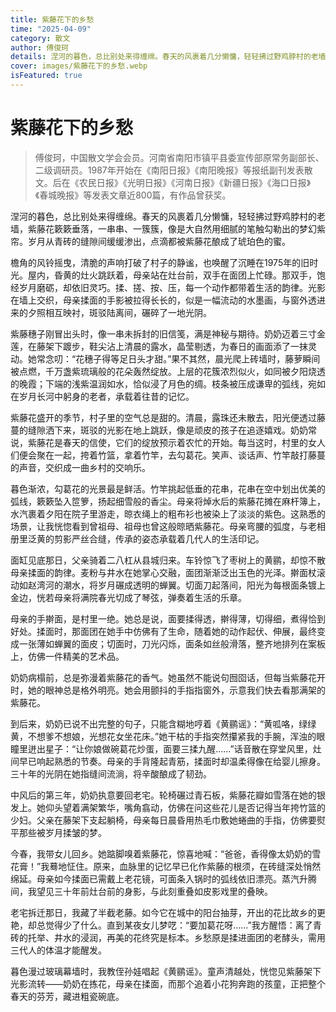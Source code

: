 ```yaml
---
title: 紫藤花下的乡愁
time: "2025-04-09"
category: 散文
author: 傅俊珂
details: 涅河的暮色，总比别处来得缠绵。春天的风裹着几分懒慵，轻轻拂过野鸡脖村的老墙，紫藤花簌簌垂落，一串串、一簇簇，像是大自然用细腻的笔触勾勒出的梦幻紫帘。岁月从青砖的缝隙间缓缓渗出，点滴都被紫藤花酿成了琥珀色的蜜。
cover: images/紫藤花下的乡愁.webp
isFeatured: true
---
```


# 紫藤花下的乡愁

> 傅俊珂，中国散文学会会员。河南省南阳市镇平县委宣传部原常务副部长、二级调研员。1987年开始在《南阳日报》《南阳晚报》等报纸副刊发表散文。后在《农民日报》《光明日报》《河南日报》《新疆日报》《海口日报》《春城晚报》等发表文章近800篇，有作品曾获奖。

涅河的暮色，总比别处来得缠绵。春天的风裹着几分懒慵，轻轻拂过野鸡脖村的老墙，紫藤花簌簌垂落，一串串、一簇簇，像是大自然用细腻的笔触勾勒出的梦幻紫帘。岁月从青砖的缝隙间缓缓渗出，点滴都被紫藤花酿成了琥珀色的蜜。

檐角的风铃摇曳，清脆的声响打破了村子的静谧，也唤醒了沉睡在1975年的旧时光。屋内，昏黄的灶火跳跃着，母亲站在灶台前，双手在面团上忙碌。那双手，饱经岁月磨砺，却依旧灵巧。揉、搓、按、压，每一个动作都带着生活的韵律。光影在墙上交织，母亲揉面的手影被拉得长长的，似是一幅流动的水墨画，与窗外透进来的夕照相互映衬，斑驳陆离间，碾碎了一地光阴。

紫藤穗子刚冒出头时，像一串未拆封的旧信笺，满是神秘与期待。奶奶迈着三寸金莲，在藤架下踱步，鞋尖沾上清晨的露水，晶莹剔透，为春日的画面添了一抹灵动。她常念叨：“花穗子得等足日头才甜。”果不其然，晨光爬上砖墙时，藤萝瞬间被点燃，千万盏紫琉璃般的花朵轰然绽放。上层的花簇浓烈似火，如同被夕阳烧透的晚霞；下端的浅紫温润如水，恰似浸了月色的绸。枝条被压成谦卑的弧线，宛如在岁月长河中躬身的老者，承载着往昔的记忆。

紫藤花盛开的季节，村子里的空气总是甜的。清晨，露珠还未散去，阳光便透过藤蔓的缝隙洒下来，斑驳的光影在地上跳跃，像是顽皮的孩子在追逐嬉戏。奶奶常说，紫藤花是春天的信使，它们的绽放预示着农忙的开始。每当这时，村里的女人们便会聚在一起，挎着竹篮，拿着竹竿，去勾葛花。笑声、谈话声、竹竿敲打藤蔓的声音，交织成一曲乡村的交响乐。

暮色渐浓，勾葛花的光景最是鲜活。竹竿挑起低垂的花串，花串在空中划出优美的弧线，簌簌坠入笸箩，扬起细雪般的香尘。母亲将焯水后的紫藤花摊在麻杆簿上，水汽裹着夕阳在院子里游走，晾衣绳上的粗布衫也被染上了淡淡的紫色。这熟悉的场景，让我恍惚看到曾祖母、祖母也曾这般晾晒紫藤花。母亲弯腰的弧度，与老相册里泛黄的剪影严丝合缝，传承的姿态承载着几代人的生活印记。

面缸见底那日，父亲骑着二八杠从县城归来。车铃惊飞了枣树上的黄鹂，却惊不散母亲揉面的韵律。麦粉与井水在她掌心交融，面团渐渐泛出玉色的光泽。擀面杖滚动如赵湾河的潮水，将岁月碾成透明的蝉翼。切面刀起落间，阳光为每根面条镀上金边，恍若母亲将满院春光切成了琴弦，弹奏着生活的乐章。

母亲的手擀面，是村里一绝。她总是说，面要揉得透，擀得薄，切得细，煮得恰到好处。揉面时，那面团在她手中仿佛有了生命，随着她的动作起伏、伸展，最终变成一张薄如蝉翼的面皮；切面时，刀光闪烁，面条如丝般滑落，整齐地排列在案板上，仿佛一件精美的艺术品。

奶奶病榻前，总是弥漫着紫藤花的香气。她虽然不能说句囫囵话，但每当紫藤花开时，她的眼神总是格外明亮。她会用颤抖的手指指窗外，示意我们快去看那满架的紫藤花。

到后来，奶奶已说不出完整的句子，只能含糊地哼着《黄鹂谣》：“黄呱咯，绿绿黄，不想爹不想娘，光想花女坐花床。”她干枯的手指突然攥紧我的手腕，浑浊的眼瞳里迸出星子：“让你娘做碗葛花炒蛋，面要三揉九醒……”话音散在穿堂风里，灶间早已响起熟悉的节奏。母亲的手背隆起青筋，揉面时却温柔得像在给婴儿擦身。三十年的光阴在她指缝间流淌，将辛酸酿成了韧劲。

中风后的第三年，奶奶执意要回老宅。轮椅碾过青石板，紫藤花瓣如雪落在她的银发上。她仰头望着满架繁华，嘴角翕动，仿佛在问这些花儿是否记得当年挎竹篮的少妇。父亲在藤架下支起躺椅，母亲每日晨昏用热毛巾敷她蜷曲的手指，仿佛要熨平那些被岁月揉皱的梦。

今春，我带女儿回乡。她踮脚嗅着紫藤花，惊喜地喊：“爸爸，香得像太奶奶的雪花膏！”我蓦地怔住。原来，血脉里的记忆早已化作紫藤的根须，在砖缝深处悄然绵延。母亲如今揉面已需戴上老花镜，可面条入锅时的弧线依旧漂亮。蒸汽升腾间，我望见三十年前灶台前的身影，与此刻重叠如皮影戏里的叠映。

老宅拆迁那日，我藏了半截老藤。如今它在城中的阳台抽芽，开出的花比故乡的更艳，却总觉得少了什么。直到某夜女儿梦呓：“要加葛花呀……”我方醒悟：离了青砖的托举、井水的浸润，再美的花终究是标本。乡愁原是揉进面团的老酵头，需用三代人的体温才能醒发。

暮色漫过玻璃幕墙时，我教侄孙娃唱起《黄鹂谣》。童声清越处，恍惚见紫藤架下光影流转——奶奶在拣花，母亲在揉面，而那个追着小花狗奔跑的孩童，正把整个春天的芬芳，藏进粗瓷碗底。
